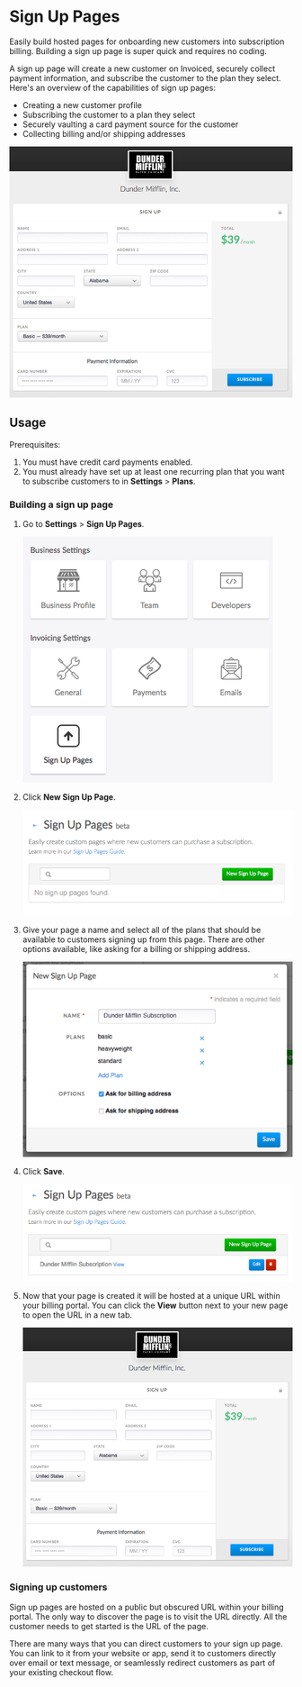 # Sign Up Pages

Easily build hosted pages for onboarding new customers into subscription billing. Building a sign up page is super quick and requires no coding.

A sign up page will create a new customer on Invoiced, securely collect payment information, and subscribe the customer to the plan they select. Here's an overview of the capabilities of sign up pages:

- Creating a new customer profile
- Subscribing the customer to a plan they select
- Securely vaulting a card payment source for the customer
- Collecting billing and/or shipping addresses

![Sign Up Page](../img/sign-up-page.png)

## Usage

Prerequisites:

1. You must have credit card payments enabled.
2. You must already have set up at least one recurring plan that you want to subscribe customers to in **Settings** > **Plans**.

### Building a sign up page

1. Go to **Settings** > **Sign Up Pages**.

   ![Sign Up Page Settings](../img/sign-up-pages-settings.png)

2. Click **New Sign Up Page**.

   ![Creating a new Sign Up Page](../img/sign-up-pages-empty.png)

3. Give your page a name and select all of the plans that should be available to customers signing up from this page. There are other options available, like asking for a billing or shipping address.

   ![Building a Sign Up Page](../img/sign-up-pages-new.png)

4. Click **Save**.

   ![Created Sign Up Page](../img/sign-up-pages-created.png)

5. Now that your page is created it will be hosted at a unique URL within your billing portal. You can click the **View** button next to your new page to open the URL in a new tab.

   ![Sign Up Page](../img/sign-up-page.png)

### Signing up customers

Sign up pages are hosted on a public but obscured URL within your billing portal. The only way to discover the page is to visit the URL directly. All the customer needs to get started is the URL of the page.

There are many ways that you can direct customers to your sign up page. You can link to it from your website or app, send it to customers directly over email or text message, or seamlessly redirect customers as part of your existing checkout flow.